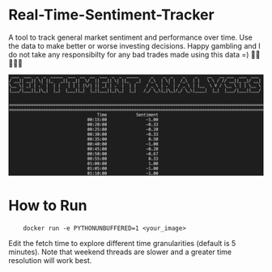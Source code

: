 # Real-Time-Sentiment-Tracker

A tool to track general market sentiment and performance over time. Use the data to make better or worse investing decisions. Happy gambling and I do not take any responsibilty for any bad trades made using this data =) 🚀🚀🚀🚀🚀

![A test image](ScreenShot.png)

# How to Run
        docker run -e PYTHONUNBUFFERED=1 <your_image>

Edit the fetch time to explore different time granularities (default is 5 minutes). Note that weekend threads are slower and a greater time resolution will work best.
